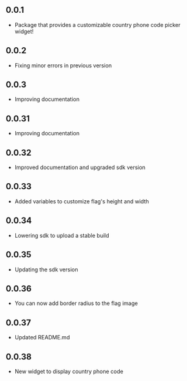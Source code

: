## 0.0.1

- Package that provides a customizable country phone code picker widget!

## 0.0.2

- Fixing minor errors in previous version

## 0.0.3

- Improving documentation

## 0.0.31

- Improving documentation

## 0.0.32

- Improved documentation and upgraded sdk version

## 0.0.33

- Added variables to customize flag's height and width

## 0.0.34

- Lowering sdk to upload a stable build

## 0.0.35

- Updating the sdk version

## 0.0.36

- You can now add border radius to the flag image

## 0.0.37

- Updated README.md

## 0.0.38

- New widget to display country phone code